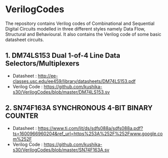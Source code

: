 # VerilogCodes

The repository contains Verilog codes of Combinational and Sequential Digital Circuits modelled in three different styles namely Data Flow, Structural and Behavioural. 
It also contains the Verilog code of some basic datasheet circuits.

## 1. DM74LS153 Dual 1-of-4 Line Data Selectors/Multiplexers 
  * Datasheet : http://ee-classes.usc.edu/ee459/library/datasheets/DM74LS153.pdf
  * Verilog Code : https://github.com/kushika-s30/VerilogCodes/blob/master/DM74LS153.sv
  
  
  
## 2. SN74F163A SYNCHRONOUS 4-BIT BINARY COUNTER
  * Datasheet : https://www.ti.com/lit/ds/sdfs088a/sdfs088a.pdf?ts=1600966960204&ref_url=https%253A%252F%252Fwww.google.com%252F
  * Verilog Code : https://github.com/kushika-s30/VerilogCodes/blob/master/SN74F163A.sv
